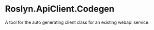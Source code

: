 # Roslyn.ApiClient.Codegen
A tool for the auto generating client class for an existing webapi service. 
